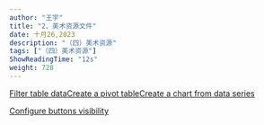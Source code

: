 ```yaml
---
author: "王宇"
title: "2、美术资源文件"
date: 十月26,2023
description: "（四）美术资源"
tags: ["（四）美术资源"]
ShowReadingTime: "12s"
weight: 728
---
```

[Filter table data](#)[Create a pivot table](#)[Create a chart from data series](#)

[Configure buttons visibility](/users/tfac-settings.action)